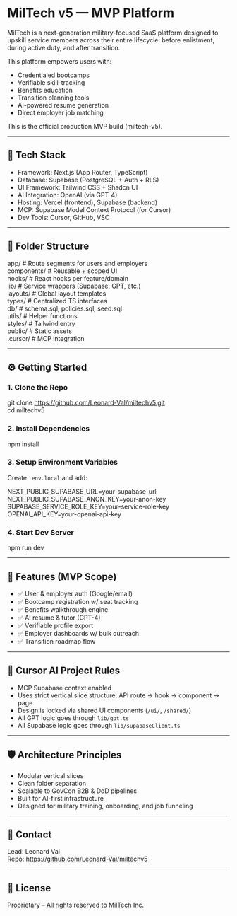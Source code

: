# MilTech v5 — MVP Platform

MilTech is a next-generation military-focused SaaS platform designed to upskill service members across their entire lifecycle: 
before enlistment, during active duty, and after transition.

This platform empowers users with:
- Credentialed bootcamps
- Verifiable skill-tracking
- Benefits education
- Transition planning tools
- AI-powered resume generation
- Direct employer job matching

This is the official production MVP build (miltech-v5).

---

## 🔧 Tech Stack

- Framework: Next.js (App Router, TypeScript)
- Database: Supabase (PostgreSQL + Auth + RLS)
- UI Framework: Tailwind CSS + Shadcn UI
- AI Integration: OpenAI (via GPT-4)
- Hosting: Vercel (frontend), Supabase (backend)
- MCP: Supabase Model Context Protocol (for Cursor)
- Dev Tools: Cursor, GitHub, VSC

---

## 📁 Folder Structure

app/                    # Route segments for users and employers  
components/             # Reusable + scoped UI  
hooks/                  # React hooks per feature/domain  
lib/                    # Service wrappers (Supabase, GPT, etc.)  
layouts/                # Global layout templates  
types/                  # Centralized TS interfaces  
db/                     # schema.sql, policies.sql, seed.sql  
utils/                  # Helper functions  
styles/                 # Tailwind entry  
public/                 # Static assets  
.cursor/                # MCP integration  

---

## ⚙️ Getting Started

### 1. Clone the Repo

git clone https://github.com/Leonard-Val/miltechv5.git  
cd miltechv5

### 2. Install Dependencies

npm install

### 3. Setup Environment Variables

Create `.env.local` and add:

NEXT_PUBLIC_SUPABASE_URL=your-supabase-url  
NEXT_PUBLIC_SUPABASE_ANON_KEY=your-anon-key  
SUPABASE_SERVICE_ROLE_KEY=your-service-role-key  
OPENAI_API_KEY=your-openai-api-key

### 4. Start Dev Server

npm run dev

---

## 🚀 Features (MVP Scope)

- ✅ User & employer auth (Google/email)
- ✅ Bootcamp registration w/ seat tracking
- ✅ Benefits walkthrough engine
- ✅ AI resume & tutor (GPT-4)
- ✅ Verifiable profile export
- ✅ Employer dashboards w/ bulk outreach
- ✅ Transition roadmap flow

---

## 🧠 Cursor AI Project Rules

- MCP Supabase context enabled  
- Uses strict vertical slice structure: API route → hook → component → page  
- Design is locked via shared UI components (`/ui/`, `/shared/`)  
- All GPT logic goes through `lib/gpt.ts`  
- All Supabase logic goes through `lib/supabaseClient.ts`  

---

## 🛡️ Architecture Principles

- Modular vertical slices  
- Clean folder separation  
- Scalable to GovCon B2B & DoD pipelines  
- Built for AI-first infrastructure  
- Designed for military training, onboarding, and job funneling

---

## 👥 Contact

Lead: Leonard Val  
Repo: https://github.com/Leonard-Val/miltechv5

---

## 📌 License

Proprietary – All rights reserved to MilTech Inc.
